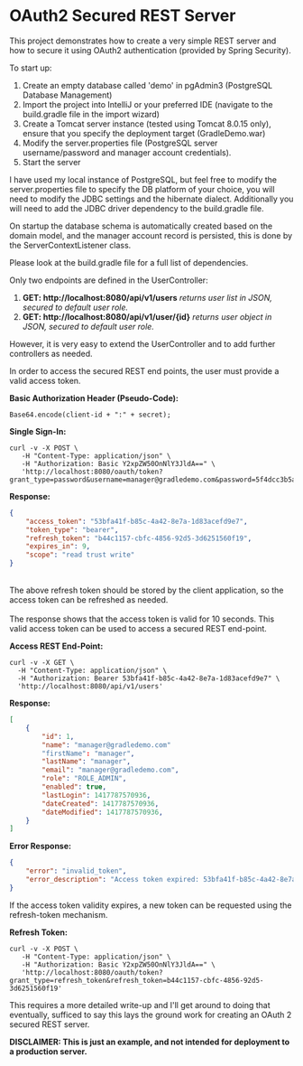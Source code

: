 <h1>OAuth2 Secured REST Server</h1>

This project demonstrates how to create a very simple REST server and how to secure it using OAuth2 authentication (provided by Spring Security).

To start up:
<ol>
<li>Create an empty database called 'demo' in pgAdmin3 (PostgreSQL Database Management)</li>
<li>Import the project into IntelliJ or your preferred IDE (navigate to the build.gradle file in the import wizard)</li>
<li>Create a Tomcat server instance (tested using Tomcat 8.0.15 only), ensure that you specify the deployment target (GradleDemo.war)</li>
<li>Modify the server.properties file (PostgreSQL server username/password and manager account credentials).</li>
<li>Start the server</li>
</ol>
I have used my local instance of PostgreSQL, but feel free to modify the server.properties file to specify the DB platform of your choice, you will need to modify the JDBC settings and the hibernate dialect.  Additionally you will need to add the JDBC driver dependency to the build.gradle file.<br/>

On startup the database schema is automatically created based on the domain model, and the manager account record is persisted, this is done by the ServerContextListener class.

Please look at the build.gradle file for a full list of dependencies.

Only two endpoints are defined in the UserController:
<ol>
<li><b>GET: http://localhost:8080/api/v1/users</b> <i>returns user list in JSON, secured to default user role.</i></li>
<li><b>GET: http://localhost:8080/api/v1/user/{id}</b> <i>returns user object in JSON, secured to default user role.</i></li>
</ol>
However, it is very easy to extend the UserController and to add further controllers as needed.

In order to access the secured REST end points, the user must provide a valid access token.

<b>Basic Authorization Header (Pseudo-Code):</b><br/>
```
Base64.encode(client-id + ":" + secret);
```

<b>Single Sign-In:</b><br/>
```
curl -v -X POST \
   -H "Content-Type: application/json" \
   -H "Authorization: Basic Y2xpZW50OnNlY3JldA==" \
   'http://localhost:8080/oauth/token?grant_type=password&username=manager@gradledemo.com&password=5f4dcc3b5aa765d61d8327deb882cf99'
```

<b>Response:</b><br/>
```json
{
    "access_token": "53bfa41f-b85c-4a42-8e7a-1d83acefd9e7",
    "token_type": "bearer",
    "refresh_token": "b44c1157-cbfc-4856-92d5-3d6251560f19",
    "expires_in": 9,
    "scope": "read trust write"
}
```
<br/>The above refresh token should be stored by the client application, so the access token can be refreshed as needed.
<br/><br/>The response shows that the access token is valid for 10 seconds.  This valid access token can be used to access a secured REST end-point.

<b>Access REST End-Point:</b><br/>
```
curl -v -X GET \
  -H "Content-Type: application/json" \
  -H "Authorization: Bearer 53bfa41f-b85c-4a42-8e7a-1d83acefd9e7" \
  'http://localhost:8080/api/v1/users'
```

<b>Response:</b><br/>
```json
[
    {
        "id": 1,
        "name": "manager@gradledemo.com"
        "firstName": "manager",
        "lastName": "manager",
        "email": "manager@gradledemo.com",
        "role": "ROLE_ADMIN",
        "enabled": true,
        "lastLogin": 1417787570936,
        "dateCreated": 1417787570936,
        "dateModified": 1417787570936,
    }
]
```

<b>Error Response:</b><br/>
```json
{
    "error": "invalid_token",
    "error_description": "Access token expired: 53bfa41f-b85c-4a42-8e7a-1d83acefd9e7"
}
```
<p>If the access token validity expires, a new token can be requested using the refresh-token mechanism.</p>

<b>Refresh Token:</b><br/>
```
curl -v -X POST \
   -H "Content-Type: application/json" \
   -H "Authorization: Basic Y2xpZW50OnNlY3JldA==" \
   'http://localhost:8080/oauth/token?grant_type=refresh_token&refresh_token=b44c1157-cbfc-4856-92d5-3d6251560f19'
```

<p>This requires a more detailed write-up and I'll get around to doing that eventually, sufficed to say this lays the ground work for creating an OAuth 2 secured REST server.</p>

<b>DISCLAIMER: This is just an example, and not intended for deployment to a production server.</b>
